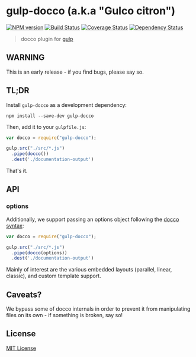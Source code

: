 # gulp-docco (a.k.a "Gulco citron")
[![NPM version][npm-image]][npm-url] [![Build Status][travis-image]][travis-url]  [![Coverage Status][coveralls-image]][coveralls-url] [![Dependency Status][depstat-image]][depstat-url]

> docco plugin for [gulp](https://github.com/wearefractal/gulp)

## WARNING

This is an early release - if you find bugs, please say so.

## TL;DR

Install `gulp-docco` as a development dependency:

```shell
npm install --save-dev gulp-docco
```

Then, add it to your `gulpfile.js`:

```javascript
var docco = require("gulp-docco");

gulp.src("./src/*.js")
  .pipe(docco())
  .dest('./documentation-output')
```

That's it.

## API

### options

Additionally, we support passing an options object following the [docco syntax](http://jashkenas.github.io/docco/):

```javascript
var docco = require("gulp-docco");

gulp.src("./src/*.js")
  .pipe(docco(options))
  .dest('./documentation-output')
```

Mainly of interest are the various embedded layouts (parallel, linear, classic), and custom template support.

## Caveats?

We bypass some of docco internals in order to prevent it from manipulating files on its own - if something is broken, say so!

## License

[MIT License](http://en.wikipedia.org/wiki/MIT_License)

[npm-url]: https://npmjs.org/package/gulp-docco
[npm-image]: https://badge.fury.io/js/gulp-docco.png

[travis-url]: http://travis-ci.org/jsBoot/gulp-docco
[travis-image]: https://secure.travis-ci.org/jsBoot/gulp-docco.png?branch=master

[coveralls-url]: https://coveralls.io/r/jsBoot/gulp-docco
[coveralls-image]: https://coveralls.io/repos/jsBoot/gulp-docco/badge.png?branch=master

[depstat-url]: https://david-dm.org/jsBoot/gulp-docco
[depstat-image]: https://david-dm.org/jsBoot/gulp-docco.png
